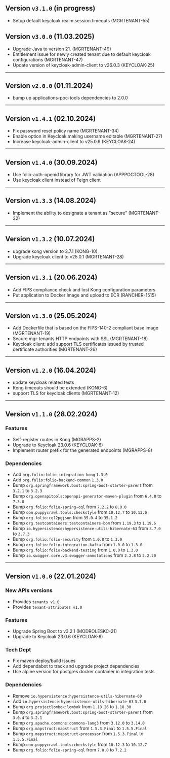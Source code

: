 ## Version `v3.1.0` (in progress)
* Setup default keycloak realm session timeouts (MGRTENANT-55)

## Version `v3.0.0` (11.03.2025)
* Upgrade Java to version 21. (MGRTENANT-49)
* Entitlement issue for newly created tenant due to default keycloak configurations (MGRTENANT-47)
* Update version of keycloak-admin-client to v26.0.3 (KEYCLOAK-25)

---

## Version `v2.0.0` (01.11.2024)
* bump up applications-poc-tools dependencies to 2.0.0

---

## Version `v1.4.1` (02.10.2024)
* Fix password reset policy name (MGRTENANT-34)
* Enable option in Keycloak making username editable (MGRTENANT-27)
* Increase keycloak-admin-client to v25.0.6 (KEYCLOAK-24)

---

## Version `v1.4.0` (30.09.2024)
* Use folio-auth-openid library for JWT validation (APPPOCTOOL-28)
* Use keycloak client instead of Feign client

---

## Version `v1.3.3` (14.08.2024)
* Implement the ability to designate a tenant as "secure" (MGRTENANT-32)

---

## Version `v1.3.2` (10.07.2024)
* upgrade kong version to 3.7.1 (KONG-10)
* Upgrade keycloak client to v25.0.1 (MGRTENANT-28)

---

## Version `v1.3.1` (20.06.2024)
* Add FIPS compliance check and lost Kong configuration parameters
* Put application to Docker Image and upload to ECR (RANCHER-1515)

---

## Version `v1.3.0` (25.05.2024)
* Add Dockerfile that is based on the FIPS-140-2 compliant base image (MGRTENANT-19)
* Secure mgr-tenants HTTP endpoints with SSL (MGRTENANT-18)
* Keycloak client: add support TLS certificates issued by trusted certificate authorities (MGRTENANT-26)

---

## Version `v1.2.0` (16.04.2024)
* update keycloak related tests
* Kong timeouts should be extended (KONG-6)
* support TLS for keycloak clients (MGRTENANT-12)

---

## Version `v1.1.0` (28.02.2024)
### Features
* Self-register routes in Kong (MGRAPPS-2)
* Upgrade to Keycloak 23.0.6 (KEYCLOAK-6)
* Implement router prefix for the generated endpoints (MGRAPPS-8)

### Dependencies
* Add `org.folio:folio-integration-kong` `1.3.0`
* Add `org.folio:folio-backend-common` `1.3.0`
* Bump `org.springframework.boot:spring-boot-starter-parent` from `3.2.1` to `3.2.3`
* Bump `org.openapitools:openapi-generator-maven-plugin` from `6.4.0` to `7.3.0`
* Bump `org.folio:folio-spring-cql` from `7.2.2` to `8.0.0`
* Bump `com.puppycrawl.tools:checkstyle` from `10.12.7` to `10.13.0`
* Bump `org.folio:cql2pgjson` from `35.0.4` to `35.1.2`
* Bump `org.testcontainers:testcontainers-bom` from `1.19.3` to `1.19.6`
* Bump `io.hypersistence:hypersistence-utils-hibernate-63` from `3.7.0` to `3.7.3`
* Bump `org.folio:folio-security` from `1.0.0` to `1.3.0`
* Bump `org.folio:folio-integration-kafka` from `1.0.0` to `1.3.0`
* Bump `org.folio:folio-backend-testing` from `1.0.0` to `1.3.0`
* Bump `io.swagger.core.v3:swagger-annotations` from `2.2.8` to `2.2.20`

---

## Version `v1.0.0` (22.01.2024)
### New APIs versions
* Provides `tenants v1.0`
* Provides `tenant-attributes v1.0`

### Features
* Upgrade Spring Boot to v3.2.1 (MODROLESKC-21)
* Upgrade to Keycloak 23.0.6 (KEYCLOAK-6)

### Tech Dept
* Fix maven deploy/build issues
* Add dependabot to track and upgrade project dependencies
* Use alpine version for postgres docker container in integration tests

### Dependencies
* Remove `io.hypersistence:hypersistence-utils-hibernate-60`
* Add `io.hypersistence:hypersistence-utils-hibernate-63` `3.7.0`
* Bump `org.projectlombok:lombok` from `1.18.26` to `1.18.30`
* Bump `org.springframework.boot:spring-boot-starter-parent` from `3.0.4` to `3.2.1`
* Bump `org.apache.commons:commons-lang3` from `3.12.0` to `3.14.0`
* Bump `org.mapstruct:mapstruct` from `1.5.3.Final` to `1.5.5.Final`
* Bump `org.mapstruct:mapstruct-processor` from `1.5.3.Final` to `1.5.5.Final`
* Bump `com.puppycrawl.tools:checkstyle` from `10.12.3` to `10.12.7`
* Bump `org.folio:folio-spring-cql` from `7.0.0` to `7.2.2`
